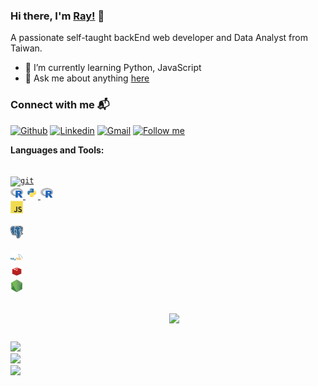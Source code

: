 ### Hi there, I'm [Ray!](https://q8977452.github.io) 👋

<!--
**q8977452/q8977452** is a ✨ _special_ ✨ repository because its `README.md` (this file) appears on your GitHub profile.

Here are some ideas to get you started:

- 🔭 I’m currently working on ...
- 🌱 I’m currently learning ...
- 👯 I’m looking to collaborate on ...
- 🤔 I’m looking for help with ...
- 💬 Ask me about ...
- 📫 How to reach me: ...
- 😄 Pronouns: ...
- ⚡ Fun fact: ...
-->


A passionate self-taught backEnd web developer and Data Analyst from Taiwan.

- 🌱 I’m currently learning Python, JavaScript
- 💬 Ask me about anything [here](https://github.com/q8977452/q8977452/issues)

### Connect with me 📬
[![Github](https://img.shields.io/badge/-Github-000?style=flat&logo=Github&logoColor=white)](https://github.com/q8977452)
[![Linkedin](https://img.shields.io/badge/-LinkedIn-blue?style=flat&logo=Linkedin&logoColor=white)](https://www.linkedin.com/in/ray-sin/)
[![Gmail](https://img.shields.io/badge/-Gmail-c14438?style=flat&logo=Gmail&logoColor=white)](mailto:ray0101.sin@gmail.com)
[<img src="https://img.shields.io/github/followers/q8977452?label=follow&style=social" height="22" title="Follow me" />](https://github.com/q8977452)


**Languages and Tools:**

<code><a href="https://git-scm.com/" target="_blank"> <img height="20" src="https://www.vectorlogo.zone/logos/git-scm/git-scm-icon.svg" alt="git" /></code>
<code><a href="https://www.r-project.org/" target="_blank"> <img height="20" src="https://raw.githubusercontent.com/github/explore/80688e429a7d4ef2fca1e82350fe8e3517d3494d/topics/r/r.png"></code>
<code><a href="https://www.r-project.org/" target="_blank"><img height="20" src="https://raw.githubusercontent.com/github/explore/80688e429a7d4ef2fca1e82350fe8e3517d3494d/topics/python/python.png"></code>
<code><img height="20" src="https://raw.githubusercontent.com/github/explore/80688e429a7d4ef2fca1e82350fe8e3517d3494d/topics/r/r.png" /></code>
<code><a href="https://developer.mozilla.org/en-US/docs/Web/JavaScript" target="_blank"> <img height="20" src="https://raw.githubusercontent.com/devicons/devicon/master/icons/javascript/javascript-original.svg" alt="javascript" /> </a>
<code><img height="20" src="https://raw.githubusercontent.com/github/explore/80688e429a7d4ef2fca1e82350fe8e3517d3494d/topics/postgresql/postgresql.png"></code>
<code><a href="https://www.mysql.com/" target="_blank"> <img height="20" src="https://raw.githubusercontent.com/devicons/devicon/master/icons/mysql/mysql-original-wordmark.svg" alt="mysql" /></code>
<code><img height="20" src="https://raw.githubusercontent.com/github/explore/80688e429a7d4ef2fca1e82350fe8e3517d3494d/topics/redis/redis.png"></code>
<code><img height="20" src="https://raw.githubusercontent.com/github/explore/80688e429a7d4ef2fca1e82350fe8e3517d3494d/topics/nodejs/nodejs.png"></code>


<img align= "right" width= "250" src= "https://pa1.narvii.com/6580/8098c6e9207376889eeb0532d9f5a0723c4d73f5_hq.gif"/>

![](https://github-profile-summary-cards.vercel.app/api/cards/profile-details?username=q8977452&theme=monokai) 
![](https://github-profile-summary-cards.vercel.app/api/cards/stats?username=q8977452&theme=monokai) 
![](https://github-profile-summary-cards.vercel.app/api/cards/most-commit-language?username=q8977452&theme=monokai&hide=jupyter%20notebook,css,scss,html) 
<!-- <div>
  
  <a href="https://github.com/anuraghazra/github-readme-stats">
    <img align="center" src="https://github-readme-stats.anuraghazra1.vercel.app/api/top-langs/?username=q8977452&show_icons=true&langs_count=30&hide=jupyter%20notebook,css,scss,html&layout=compact&theme=dark" />
  </a> -->
  
<!--   <a href="https://github.com/anuraghazra/github-readme-stats">
    <img align="center" src="https://github-readme-stats.vercel.app/api/wakatime?username=raysin&theme=dark" />
  </a> -->
  
<!--   <a href="https://github.com/anuraghazra/github-readme-stats">
    <img align="center" src="https://github-readme-stats.anuraghazra1.vercel.app/api?username=q8977452&show_icons=true&include_all_commits=true&theme=dark" />
  </a>
  
</div> -->

<!--
<a href="https://github.com/anuraghazra/github-readme-stats">
  <img align="center" src="https://github-readme-stats.vercel.app/api/wakatime?username=q8977452" />
</a>
-->
